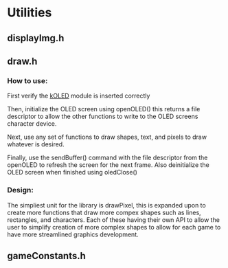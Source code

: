 # Utilities

## displayImg.h

## draw.h

### How to use:

First verify the [kOLED](../kOLED) module is inserted correctly

Then, initialize the OLED screen using openOLED() this returns a file descriptor to allow the other functions to write to the OLED screens character device.

Next, use any set of functions to draw shapes, text, and pixels to draw whatever is desired.

Finally, use the sendBuffer() command with the file descriptor from the openOLED to refresh the screen for the next frame. Also deinitialize the OLED screen when finished using oledClose()

### Design:

The simpliest unit for the library is drawPixel, this is expanded upon to create more functions that draw more compex shapes such as lines, rectangles, and characters. Each of these having their own API to allow the user to simplify creation of more complex shapes to allow for each game to have more streamlined graphics development.

## gameConstants.h
